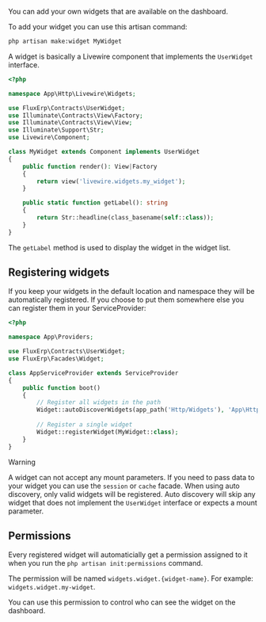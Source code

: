 You can add your own widgets that are available on the dashboard.

To add your widget you can use this artisan command:

```bash
php artisan make:widget MyWidget
```

A widget is basically a Livewire component that implements the `UserWidget` interface.

```php
<?php

namespace App\Http\Livewire\Widgets;

use FluxErp\Contracts\UserWidget;
use Illuminate\Contracts\View\Factory;
use Illuminate\Contracts\View\View;
use Illuminate\Support\Str;
use Livewire\Component;

class MyWidget extends Component implements UserWidget
{
    public function render(): View|Factory
    {
        return view('livewire.widgets.my_widget');
    }

    public static function getLabel(): string
    {
        return Str::headline(class_basename(self::class));
    }
}
```

The `getLabel` method is used to display the widget in the widget list.

## Registering widgets

If you keep your widgets in the default location and namespace they will be automatically registered.
If you choose to put them somewhere else you can register them in your ServiceProvider:

```php
<?php

namespace App\Providers;

use FluxErp\Contracts\UserWidget;
use FluxErp\Facades\Widget;

class AppServiceProvider extends ServiceProvider
{
    public function boot()
    {
        // Register all widgets in the path
        Widget::autoDiscoverWidgets(app_path('Http/Widgets'), 'App\Http\Widgets');
       
        // Register a single widget
        Widget::registerWidget(MyWidget::class);
    }
}
```

> [!warning]
> A widget can not accept any mount parameters. 
> If you need to pass data to your widget you can use the `session` or `cache` facade.
> When using auto discovery, only valid widgets will be registered. 
> Auto discovery will skip any widget that does not implement the `UserWidget` interface or expects a mount parameter.

## Permissions

Every registered widget will automaticially get a permission assigned to it when you run the 
`php artisan init:permissions` command.

The permission will be named `widgets.widget.{widget-name}`. For example: `widgets.widget.my-widget`.

You can use this permission to control who can see the widget on the dashboard.
